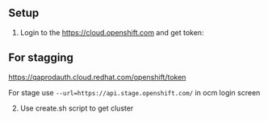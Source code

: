 ## Setup

1. Login to the https://cloud.openshift.com and get token:

## For stagging

https://qaprodauth.cloud.redhat.com/openshift/token

For stage use `--url=https://api.stage.openshift.com/` in ocm login screen

2. Use create.sh script to get cluster